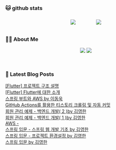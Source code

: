 
###  🐱 github stats  

<div id="main" align="center">
    <img src="https://github-readme-stats.vercel.app/api?username=ingyeomnote&count_private=true&show_icons=true&theme=radical"
        style="height: auto; margin-left: 20px; margin-right: 20px; padding: 10px;"/>
    <img src="https://github-readme-stats.vercel.app/api/top-langs/?username=ingyeomnote&layout=compact"   
        style="height: auto; margin-left: 20px; margin-right: 20px; padding: 10px;"/>
</div>

###  💁‍♀️ About Me  
<p align="center">
    <a href="https://inkyeomnote.tistory.com/"><img src="https://img.shields.io/badge/Blog-FF5722?style=flat-square&logo=Blogger&logoColor=white"/></a>
    <a href="mailto:kng03318@gmail.com"><img src="https://img.shields.io/badge/Gmail-d14836?style=flat-square&logo=Gmail&logoColor=white&link=kng03318@gmail.com"/></a>
</p>

<br>

### 📕 Latest Blog Posts   

<a href ="https://inkyeomnote.tistory.com/45"> [Flutter] 프로젝트 구조 설명 </a> <br><a href ="https://inkyeomnote.tistory.com/44"> [Flutter] Flutter에 대한 소개 </a> <br><a href ="https://inkyeomnote.tistory.com/42"> 스프링 부트와 AWS by 이동욱 </a> <br><a href ="https://inkyeomnote.tistory.com/41"> GitHub Actions를 활용한 티스토리 크롤링 및 자동 커밋 </a> <br><a href ="https://inkyeomnote.tistory.com/39"> 회원 관리 예제 - 백엔드 개발( 2 )by 김영한 </a> <br><a href ="https://inkyeomnote.tistory.com/23"> 회원 관리 예제 - 백엔드 개발( 1 )by 김영한 </a> <br><a href ="https://inkyeomnote.tistory.com/37"> AWS - </a> <br><a href ="https://inkyeomnote.tistory.com/16"> 스프링 입문 - 스프링 웹 개발 기초 by 김영한 </a> <br><a href ="https://inkyeomnote.tistory.com/7"> 스프링 입문 - 프로젝트 환경설정 by 김영한 </a> <br><a href ="https://inkyeomnote.tistory.com/36"> 스프링 입문 by 김영한 </a> <br>